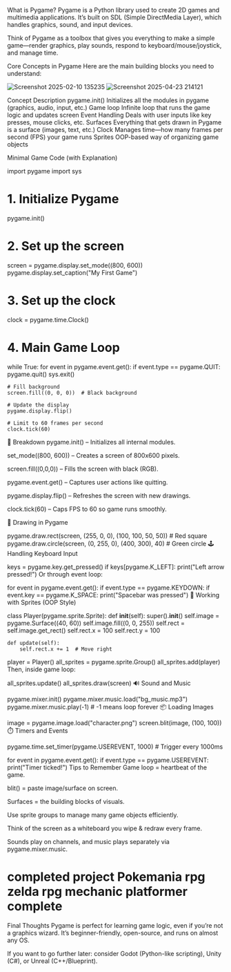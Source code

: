  What is Pygame?
Pygame is a Python library used to create 2D games and multimedia applications. It’s built on SDL (Simple DirectMedia Layer), which handles graphics, sound, and input devices.

 Think of Pygame as a toolbox that gives you everything to make a simple game—render graphics, play sounds, respond to keyboard/mouse/joystick, and manage time.

 Core Concepts in Pygame
Here are the main building blocks you need to understand:

![Screenshot 2025-02-10 135235](https://github.com/user-attachments/assets/8bf1e528-a1e1-4709-a7ba-9be354627f6b)
 ![Screenshot 2025-04-23 214121](https://github.com/user-attachments/assets/3b173598-4e22-4d68-9b18-a923a528efa0)


Concept	Description
pygame.init()	Initializes all the modules in pygame (graphics, audio, input, etc.)
Game loop	Infinite loop that runs the game logic and updates screen
Event Handling	Deals with user inputs like key presses, mouse clicks, etc.
Surfaces	Everything that gets drawn in Pygame is a surface (images, text, etc.)
Clock	Manages time—how many frames per second (FPS) your game runs
Sprites	OOP-based way of organizing game objects

 Minimal Game Code (with Explanation)

import pygame
import sys

# 1. Initialize Pygame
pygame.init()

# 2. Set up the screen
screen = pygame.display.set_mode((800, 600))
pygame.display.set_caption("My First Game")

# 3. Set up the clock
clock = pygame.time.Clock()

# 4. Main Game Loop
while True:
    for event in pygame.event.get():
        if event.type == pygame.QUIT:
            pygame.quit()
            sys.exit()

    # Fill background
    screen.fill((0, 0, 0))  # Black background

    # Update the display
    pygame.display.flip()

    # Limit to 60 frames per second
    clock.tick(60)
🧩 Breakdown
pygame.init() – Initializes all internal modules.

set_mode((800, 600)) – Creates a screen of 800x600 pixels.

screen.fill((0,0,0)) – Fills the screen with black (RGB).

pygame.event.get() – Captures user actions like quitting.

pygame.display.flip() – Refreshes the screen with new drawings.

clock.tick(60) – Caps FPS to 60 so game runs smoothly.

🎨 Drawing in Pygame

pygame.draw.rect(screen, (255, 0, 0), (100, 100, 50, 50))  # Red square
pygame.draw.circle(screen, (0, 255, 0), (400, 300), 40)    # Green circle
🕹️ Handling Keyboard Input

keys = pygame.key.get_pressed()
if keys[pygame.K_LEFT]:
    print("Left arrow pressed!")
Or through event loop:


for event in pygame.event.get():
    if event.type == pygame.KEYDOWN:
        if event.key == pygame.K_SPACE:
            print("Spacebar was pressed")
🧍 Working with Sprites (OOP Style)

class Player(pygame.sprite.Sprite):
    def __init__(self):
        super().__init__()
        self.image = pygame.Surface((40, 60))
        self.image.fill((0, 0, 255))
        self.rect = self.image.get_rect()
        self.rect.x = 100
        self.rect.y = 100

    def update(self):
        self.rect.x += 1  # Move right

player = Player()
all_sprites = pygame.sprite.Group()
all_sprites.add(player)
Then, inside game loop:


all_sprites.update()
all_sprites.draw(screen)
🔊 Sound and Music

pygame.mixer.init()
pygame.mixer.music.load("bg_music.mp3")
pygame.mixer.music.play(-1)  # -1 means loop forever
📦 Loading Images

image = pygame.image.load("character.png")
screen.blit(image, (100, 100))
⏱️ Timers and Events

pygame.time.set_timer(pygame.USEREVENT, 1000)  # Trigger every 1000ms

for event in pygame.event.get():
    if event.type == pygame.USEREVENT:
        print("Timer ticked!")
 Tips to Remember 
 Game loop = heartbeat of the game.

 blit() = paste image/surface on screen.

Surfaces = the building blocks of visuals.

 Use sprite groups to manage many game objects efficiently.

 Think of the screen as a whiteboard you wipe & redraw every frame.

 Sounds play on channels, and music plays separately via pygame.mixer.music.

 <h1>completed project 
 Pokemania rpg
 zelda rpg mechanic
 platformer complete 
 </h1>
 

 Final Thoughts
Pygame is perfect for learning game logic, even if you’re not a graphics wizard. It’s beginner-friendly, open-source, and runs on almost any OS.

If you want to go further later: consider Godot (Python-like scripting), Unity (C#), or Unreal (C++/Blueprint).

